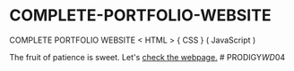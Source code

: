 # COMPLETE-PORTFOLIO-WEBSITE
COMPLETE PORTFOLIO WEBSITE &lt; HTML > { CSS } ( JavaScript )

The fruit of patience is sweet. Let's [check the webpage.](https://shu-vro.github.io/COMPLETE-PORTFOLIO-WEBSITE/)
#   P R O D I G Y _ W D _ 0 4  
 